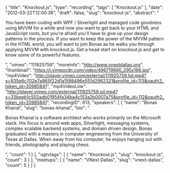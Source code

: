 {
  "title": "Knockout.js",
  "type": "recording",
  "tags": [
    "Knockout.js"
  ],
  "date": "2012-03-22T12:00:36",
  "draft": false,
  "slug": "knockout-js",
  "abstract": "<p>You have been coding with WPF / Silverlight and managed code goodness using MVVM for a while and now you want to get back to your HTML and JavaScript roots, but you're afraid you'll have to give up your design patterns in the process.  If you want to keep the power of the MVVM pattern in the HTML world, you will want to join Bonas as he walks you through applying MVVM with knockout.js. Get a head start on knockout.js and get to know some of its powerful features.</p>",
  "vimeo": "111925759",
  "moreinfo": "http://www.vnextdallas.org",
  "thumbnail": "https://i.vimeocdn.com/video/496719690_295x166.jpg",
  "mp4Video": "http://player.vimeo.com/external/111925759.hd.mp4?s=935e6c702e7a965f22d1a1598496e551d2962321&profile_id=113&oauth2_token_id=20985841",
  "mp4VideoLow": "http://player.vimeo.com/external/111925759.sd.mp4?s=33beeb1c502adb01954fa34ba4c153a2b0007a75&profile_id=112&oauth2_token_id=20985841",
  "recordingID": 613,
  "speakers": [
    {
      "name": "Bonas Khanal",
      "slug": "bonas-khanal",
      "bio": "<p>Bonas Khanal is a software architect who works primarily on the Microsoft stack. His focus is around web apps, Silverlight, messaging systems, complex scalable backend systems, and domain driven design. Bonas graduated with a masters in computer engineering from the University of Texas at Dallas. When away from his computer, he enjoys hanging out with friends, photography and playing chess.</p>",
      "count": 1
    }
  ],
  "ugtvtags": [
    {
      "name": "Knockout.js",
      "slug": "knockout-js",
      "count": 3
    }
  ],
  "meetups": [
    {
      "name": "VNext Dallas",
      "slug": "vnext-dallas",
      "count": 5
    }
  ]
}